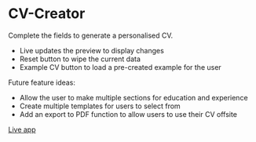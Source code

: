 # CV-Creator
Complete the fields to generate a personalised CV.
 - Live updates the preview to display changes
 - Reset button to wipe the current data
 - Example CV button to load a pre-created example for the user

Future feature ideas:
 - Allow the user to make multiple sections for education and experience
 - Create multiple templates for users to select from
 - Add an export to PDF function to allow users to use their CV offsite

 [Live app](https://parkeralexjm.github.io/CV-Creator/)